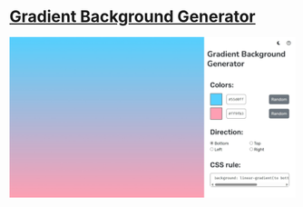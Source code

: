 # **[Gradient Background Generator](https://minhhdtr.github.io/gradient-background-generator/)**

![preview](./screenshot.jpeg)
